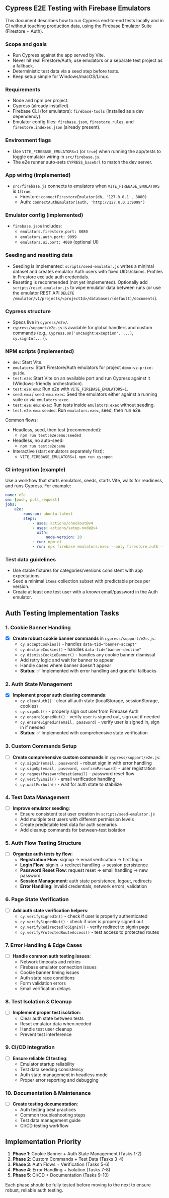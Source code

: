 ## Cypress E2E Testing with Firebase Emulators

This document describes how to run Cypress end‑to‑end tests locally and in CI without touching production data, using the Firebase Emulator Suite (Firestore + Auth).

### Scope and goals

-   Run Cypress against the app served by Vite.
-   Never hit real Firestore/Auth; use emulators or a separate test project as a fallback.
-   Deterministic test data via a seed step before tests.
-   Keep setup simple for Windows/macOS/Linux.

### Requirements

-   Node and npm per project.
-   Cypress (already installed).
-   Firebase CLI (for emulators): `firebase-tools` (installed as a dev dependency).
-   Emulator config files: `firebase.json`, `firestore.rules`, and `firestore.indexes.json` (already present).

### Environment flags

-   Use `VITE_FIREBASE_EMULATORS=1` (or `true`) when running the app/tests to toggle emulator wiring in `src/firebase.js`.
-   The e2e runner auto-sets `CYPRESS_baseUrl` to match the dev server.

### App wiring (implemented)

-   `src/firebase.js` connects to emulators when `VITE_FIREBASE_EMULATORS` is `1`/`true`:
    -   Firestore: `connectFirestoreEmulator(db, '127.0.0.1', 8080)`
    -   Auth: `connectAuthEmulator(auth, 'http://127.0.0.1:9099')`

### Emulator config (implemented)

-   `firebase.json` includes:
    -   `emulators.firestore.port: 8080`
    -   `emulators.auth.port: 9099`
    -   `emulators.ui.port: 4000` (optional UI)

### Seeding and resetting data

-   Seeding is implemented: `scripts/seed-emulator.js` writes a minimal dataset and creates emulator Auth users with fixed UIDs/claims. Profiles in Firestore exclude auth credentials.
-   Resetting is recommended (not yet implemented). Optionally add `scripts/reset-emulator.js` to wipe emulator data between runs (or use the emulator REST API `DELETE /emulator/v1/projects/<projectId>/databases/(default)/documents`).

### Cypress structure

-   Specs live in `cypress/e2e/`.
-   `cypress/support/e2e.js` is available for global handlers and custom commands (e.g., `Cypress.on('uncaught:exception', ...)`, `cy.signIn(...)`).

### NPM scripts (implemented)

-   `dev`: Start Vite.
-   `emulators`: Start Firestore/Auth emulators for project `demo-vz-price-guide`.
-   `test:e2e`: Start Vite on an available port and run Cypress against it (Windows-friendly orchestration).
-   `test:e2e:emu`: Run e2e with `VITE_FIREBASE_EMULATORS=1`.
-   `seed:emu` / `seed:emu:exec`: Seed the emulators either against a running suite or via `emulators:exec`.
-   `test:e2e:emu:exec`: Run tests inside `emulators:exec` without seeding.
-   `test:e2e:emu:seeded`: Run `emulators:exec`, seed, then run e2e.

Common flows:

-   Headless, seed, then test (recommended):
    -   `npm run test:e2e:emu:seeded`
-   Headless, no auto-seed:
    -   `npm run test:e2e:emu`
-   Interactive (start emulators separately first):
    -   `VITE_FIREBASE_EMULATORS=1 npm run cy:open`

### CI integration (example)

Use a workflow that starts emulators, seeds, starts Vite, waits for readiness, and runs Cypress. For example:

```yaml
name: e2e
on: [push, pull_request]
jobs:
    e2e:
        runs-on: ubuntu-latest
        steps:
            - uses: actions/checkout@v4
            - uses: actions/setup-node@v4
              with:
                  node-version: 20
            - run: npm ci
            - run: npx firebase emulators:exec --only firestore,auth --project demo-vz-price-guide --import=./.emulator-data "node scripts/seed-emulator.js && VITE_FIREBASE_EMULATORS=1 node scripts/run-e2e.js"
```

### Test data guidelines

-   Use stable fixtures for categories/versions consistent with app expectations.
-   Seed a minimal `items` collection subset with predictable prices per version.
-   Create at least one test user with a known email/password in the Auth emulator.

## Auth Testing Implementation Tasks

### 1. Cookie Banner Handling

-   [x] **Create robust cookie banner commands** in `cypress/support/e2e.js`:
    -   `cy.acceptCookies()` - handles `data-tid="banner-accept"`
    -   `cy.declineCookies()` - handles `data-tid="banner-decline"`
    -   `cy.dismissCookieBanner()` - handles any cookie banner dismissal
    -   Add retry logic and wait for banner to appear
    -   Handle cases where banner doesn't appear
    -   **Status**: ✅ Implemented with error handling and graceful fallbacks

### 2. Auth State Management

-   [x] **Implement proper auth clearing commands**:
    -   `cy.clearAuth()` - clear all auth state (localStorage, sessionStorage, cookies)
    -   `cy.signOut()` - properly sign out user from Firebase Auth
    -   `cy.ensureSignedOut()` - verify user is signed out, sign out if needed
    -   `cy.ensureSignedIn(email, password)` - verify user is signed in, sign in if needed
    -   **Status**: ✅ Implemented with comprehensive state verification

### 3. Custom Commands Setup

-   [ ] **Create comprehensive custom commands** in `cypress/support/e2e.js`:
    -   `cy.signIn(email, password)` - robust sign in with error handling
    -   `cy.signUp(email, password, confirmPassword)` - user registration
    -   `cy.requestPasswordReset(email)` - password reset flow
    -   `cy.verifyEmail()` - email verification handling
    -   `cy.waitForAuth()` - wait for auth state to stabilize

### 4. Test Data Management

-   [ ] **Improve emulator seeding**:
    -   Ensure consistent test user creation in `scripts/seed-emulator.js`
    -   Add multiple test users with different permission levels
    -   Create predictable test data for auth scenarios
    -   Add cleanup commands for between-test isolation

### 5. Auth Flow Testing Structure

-   [ ] **Organize auth tests by flow**:
    -   **Registration Flow**: signup → email verification → first login
    -   **Login Flow**: signin → redirect handling → session persistence
    -   **Password Reset Flow**: request reset → email handling → new password
    -   **Session Management**: auth state persistence, logout, redirects
    -   **Error Handling**: invalid credentials, network errors, validation

### 6. Page State Verification

-   [ ] **Add auth state verification helpers**:
    -   `cy.verifySignedIn()` - check if user is properly authenticated
    -   `cy.verifySignedOut()` - check if user is properly signed out
    -   `cy.verifyRedirectedToSignIn()` - verify redirect to signin page
    -   `cy.verifyProtectedRouteAccess()` - test access to protected routes

### 7. Error Handling & Edge Cases

-   [ ] **Handle common auth testing issues**:
    -   Network timeouts and retries
    -   Firebase emulator connection issues
    -   Cookie banner timing issues
    -   Auth state race conditions
    -   Form validation errors
    -   Email verification delays

### 8. Test Isolation & Cleanup

-   [ ] **Implement proper test isolation**:
    -   Clear auth state between tests
    -   Reset emulator data when needed
    -   Handle test user cleanup
    -   Prevent test interference

### 9. CI/CD Integration

-   [ ] **Ensure reliable CI testing**:
    -   Emulator startup reliability
    -   Test data seeding consistency
    -   Auth state management in headless mode
    -   Proper error reporting and debugging

### 10. Documentation & Maintenance

-   [ ] **Create testing documentation**:
    -   Auth testing best practices
    -   Common troubleshooting steps
    -   Test data management guide
    -   CI/CD testing workflow

## Implementation Priority

1. **Phase 1**: Cookie Banner + Auth State Management (Tasks 1-2)
2. **Phase 2**: Custom Commands + Test Data (Tasks 3-4)
3. **Phase 3**: Auth Flows + Verification (Tasks 5-6)
4. **Phase 4**: Error Handling + Isolation (Tasks 7-8)
5. **Phase 5**: CI/CD + Documentation (Tasks 9-10)

Each phase should be fully tested before moving to the next to ensure robust, reliable auth testing.
